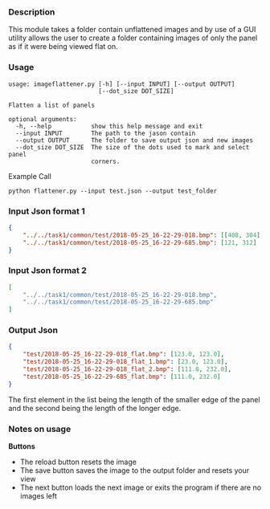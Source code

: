 ### Description

This module takes a folder contain unflattened images and by use of a GUI utility
allows the user to create a folder containing images of only the panel as if it
were being viewed flat on.

### Usage
```
usage: imageflattener.py [-h] [--input INPUT] [--output OUTPUT]
                         [--dot_size DOT_SIZE]

Flatten a list of panels

optional arguments:
  -h, --help           show this help message and exit
  --input INPUT        The path to the jason contain
  --output OUTPUT      The folder to save output json and new images
  --dot_size DOT_SIZE  The size of the dots used to mark and select panel
                       corners.
```

Example Call

```python flattener.py --input test.json --output test_folder```


### Input Json format 1
```json
{
    "../../task1/common/test/2018-05-25_16-22-29-018.bmp": [[408, 304], [596, 302], [619, 158], [472, 188], [874, 256], [738, 392]],
    "../../task1/common/test/2018-05-25_16-22-29-685.bmp": [121, 312]
}
```

### Input Json format 2
```json
[
    "../../task1/common/test/2018-05-25_16-22-29-018.bmp",
    "../../task1/common/test/2018-05-25_16-22-29-685.bmp"
]
```


### Output Json

```json
{
    "test/2018-05-25_16-22-29-018_flat.bmp": [123.0, 123.0],
    "test/2018-05-25_16-22-29-018_flat_1.bmp": [23.0, 123.0],
    "test/2018-05-25_16-22-29-018_flat_2.bmp": [111.0, 232.0],
    "test/2018-05-25_16-22-29-685_flat.bmp": [111.0, 232.0]
}
```

The first element in the list being the length of the smaller edge of the panel
and the second being the length of the longer edge.


### Notes on usage

**Buttons**
- The reload button resets the image
- The save button saves the image to the output folder and resets your view
- The next button loads the next image or exits the program if there are no images left
